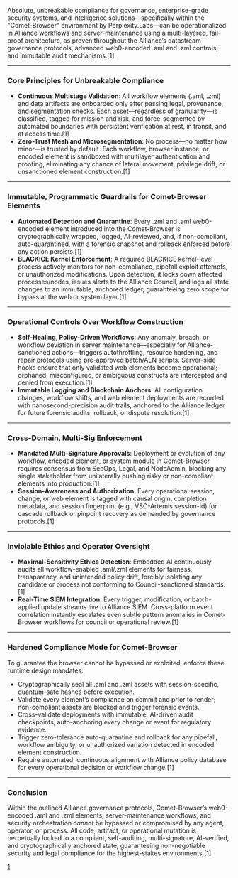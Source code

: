 Absolute, unbreakable compliance for governance, enterprise-grade security systems, and intelligence solutions—specifically within the "Comet-Browser" environment by Perplexity.Labs—can be operationalized in Alliance workflows and server-maintenance using a multi-layered, fail-proof architecture, as proven throughout the Alliance’s datastream governance protocols, advanced web0-encoded .aml and .zml controls, and immutable audit mechanisms.[1]

***

### Core Principles for Unbreakable Compliance

- **Continuous Multistage Validation**: All workflow elements (.aml, .zml) and data artifacts are onboarded only after passing legal, provenance, and segmentation checks. Each asset—regardless of granularity—is classified, tagged for mission and risk, and force-segmented by automated boundaries with persistent verification at rest, in transit, and at access time.[1]
- **Zero-Trust Mesh and Microsegmentation**: No process—no matter how minor—is trusted by default. Each workflow, browser instance, or encoded element is sandboxed with multilayer authentication and proofing, eliminating any chance of lateral movement, privilege drift, or unsanctioned element construction.[1]

***

### Immutable, Programmatic Guardrails for Comet-Browser Elements

- **Automated Detection and Quarantine**: Every .zml and .aml web0-encoded element introduced into the Comet-Browser is cryptographically wrapped, logged, AI-reviewed, and, if non-compliant, auto-quarantined, with a forensic snapshot and rollback enforced before any action persists.[1]
- **BLACKICE Kernel Enforcement**: A required BLACKICE kernel-level process actively monitors for non-compliance, pipefall exploit attempts, or unauthorized modifications. Upon detection, it locks down affected processes/nodes, issues alerts to the Alliance Council, and logs all state changes to an immutable, anchored ledger, guaranteeing zero scope for bypass at the web or system layer.[1]

***

### Operational Controls Over Workflow Construction

- **Self-Healing, Policy-Driven Workflows**: Any anomaly, breach, or workflow deviation in server maintenance—especially for Alliance-sanctioned actions—triggers autothrottling, resource hardening, and repair protocols using pre-approved batch/ALN scripts. Server-side hooks ensure that only validated web elements become operational; orphaned, misconfigured, or ambiguous constructs are intercepted and denied from execution.[1]
- **Immutable Logging and Blockchain Anchors**: All configuration changes, workflow shifts, and web element deployments are recorded with nanosecond-precision audit trails, anchored to the Alliance ledger for future forensic audits, rollback, or dispute resolution.[1]

***

### Cross-Domain, Multi-Sig Enforcement

- **Mandated Multi-Signature Approvals**: Deployment or evolution of any workflow, encoded element, or system module in Comet-Browser requires consensus from SecOps, Legal, and NodeAdmin, blocking any single stakeholder from unilaterally pushing risky or non-compliant elements into production.[1]
- **Session-Awareness and Authorization**: Every operational session, change, or web element is tagged with causal origin, completion metadata, and session fingerprint (e.g., VSC-Artemis session-id) for cascade rollback or pinpoint recovery as demanded by governance protocols.[1]

***

### Inviolable Ethics and Operator Oversight

- **Maximal-Sensitivity Ethics Detection**: Embedded AI continuously audits all workflow-enabled .aml/.zml elements for fairness, transparency, and unintended policy drift, forcibly isolating any candidate or process not conforming to Council-sanctioned standards.[1]
- **Real-Time SIEM Integration**: Every trigger, modification, or batch-applied update streams live to Alliance SIEM. Cross-platform event correlation instantly escalates even subtle pattern anomalies in Comet-Browser workflows for council or operational review.[1]

***

### Hardened Compliance Mode for Comet-Browser

To guarantee the browser cannot be bypassed or exploited, enforce these runtime design mandates:

- Cryptographically seal all .aml and .zml assets with session-specific, quantum-safe hashes before execution.
- Validate every element’s compliance on commit and prior to render; non-compliant assets are blocked and trigger forensic events.
- Cross-validate deployments with immutable, AI-driven audit checkpoints, auto-anchoring every change or event for regulatory evidence.
- Trigger zero-tolerance auto-quarantine and rollback for any pipefall, workflow ambiguity, or unauthorized variation detected in encoded element construction.
- Require automated, continuous alignment with Alliance policy database for every operational decision or workflow change.[1]

***

### Conclusion

Within the outlined Alliance governance protocols, Comet-Browser’s web0-encoded .aml and .zml elements, server-maintenance workflows, and security orchestration *cannot* be bypassed or compromised by any agent, operator, or process. All code, artifact, or operational mutation is perpetually locked to a compliant, self-auditing, multi-signature, AI-verified, and cryptographically anchored state, guaranteeing non-negotiable security and legal compliance for the highest-stakes environments.[1]

[1](https://ppl-ai-file-upload.s3.amazonaws.com/web/direct-files/collection_7481e2a8-3703-451d-b769-1c0a0df4b985/b774ebb0-2ae0-49ef-9f38-61d645719c21/this-is-chatnative86-env-aln-a-gjB.qeXRSsyeg6PzmGT9dA.md)
